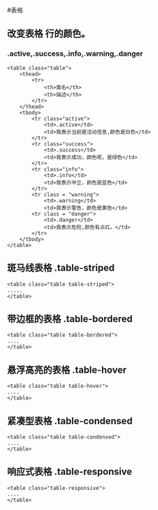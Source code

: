 #表格

## 改变表格 行的颜色。
### .active,.success,.info,.warning,.danger



	<table class="table">
		<thead>
			<tr>
				<th>类名</th>
				<th>描述</th>
			</tr>
		</thead>
		<tbody>
			<tr class="active">
				<td>.active</td>
				<td>我表示当前是活动信息,颜色是白色</td>
			</tr>
			<tr class="success">
				<td>.success</td>
				<td>我表示成功，颜色呢，是绿色</td>
			</tr>
			<tr class="info">
				<td>.info</td>
				<td>我表示中立，颜色是蓝色</td>
			</tr>
			<tr class = "warning">
				<td>.warning</td>
				<td>我表示警告，颜色是黄色</td>
			<tr class = "danger">
				<td>.danger</td>
				<td>我表示危险,颜色有点红。</td>
			</tr>
		</tbody>
	</table>

## 斑马线表格 .table-striped



	<table class="table table-striped">
	.....
	</table>

## 带边框的表格 .table-bordered


	<table class="table table-bordered">
	....
	</table>

## 悬浮高亮的表格 .table-hover
	<table class="table table-hover">
	....
	</table>

## 紧凑型表格 .table-condensed
	<table class="table table-condensed">
	....
	</table>
## 响应式表格 .table-responsive
	<table class="table-responsive">
	....
	</table>


